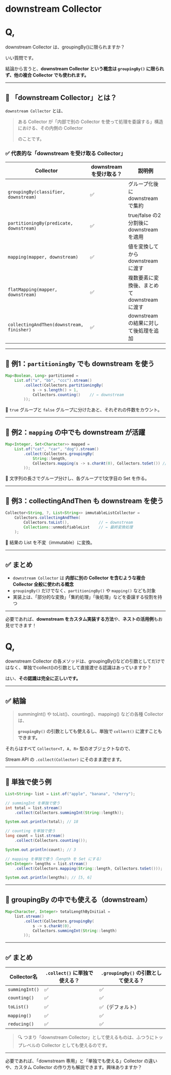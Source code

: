 # downstream Collector

# Q,

downstream Collector は、groupingBy()に限られますか？

いい質問です。

結論から言うと、**downstream Collector という概念は `groupingBy()` に限られず、他の複合 Collector でも使われます。**

---

## 🔹 「downstream Collector」とは？

`downstream Collector` とは、

> ある Collector が「内部で別の Collector を使って処理を委譲する」構造における、その内側の Collector
> 
> 
> のことです。
> 

### ✅ 代表的な「downstream を受け取る Collector」

| Collector | downstream を受け取る？ | 説明例 |
| --- | --- | --- |
| `groupingBy(classifier, downstream)` | ✅ | グループ化後に downstream で集約 |
| `partitioningBy(predicate, downstream)` | ✅ | true/false の2分割後に downstream を適用 |
| `mapping(mapper, downstream)` | ✅ | 値を変換してから downstream に渡す |
| `flatMapping(mapper, downstream)` | ✅ | 複数要素に変換後、まとめて downstream に渡す |
| `collectingAndThen(downstream, finisher)` | ✅ | downstream の結果に対して後処理を追加 |

---

## 🔸 例1：`partitioningBy` でも downstream を使う

```java
Map<Boolean, Long> partitioned = 
    List.of("a", "bb", "ccc").stream()
        .collect(Collectors.partitioningBy(
            s -> s.length() > 1,
            Collectors.counting()    // ← downstream
        ));
```

📌 `true` グループと `false` グループに分けたあと、それぞれの件数をカウント。

---

## 🔸 例2：`mapping` の中でも downstream が活躍

```java
Map<Integer, Set<Character>> mapped =
    List.of("cat", "car", "dog").stream()
        .collect(Collectors.groupingBy(
            String::length,
            Collectors.mapping(s -> s.charAt(0), Collectors.toSet()) // ← downstream
        ));
```

📌 文字列の長さでグループ分けし、各グループで1文字目の Set を作る。

---

## 🔸 例3：collectingAndThen も downstream を使う

```java
Collector<String, ?, List<String>> immutableListCollector =
    Collectors.collectingAndThen(
        Collectors.toList(),             // ← downstream
        Collections::unmodifiableList    // ← 最終変換処理
    );
```

📌 結果の List を不変（immutable）に変換。

---

## ✅ まとめ

- `downstream Collector` は **内部に別の Collector を含むような複合 Collector 全般に使われる概念**
- `groupingBy()` だけでなく、`partitioningBy()` や `mapping()` なども対象
- 実装上は、「部分的な変換」「集約処理」「後処理」などを委譲する役割を持つ

---

必要であれば、**downstream をカスタム実装する方法**や、**ネストの活用例**もお見せできます！

# Q,

downstream Collector の各メソッドは、groupingBy()などの引数としてだけではなく、単独でcollect()の引数として直接渡せる認識はあっていますか？

はい、**その認識は完全に正しいです。**

---

## ✅ 結論

> summingInt() や toList()、counting()、mapping() などの各種 Collector は、
> 
> 
> **`groupingBy()` の引数としても使えるし、単独で `collect()` に渡すこともできます。**
> 

それらはすべて `Collector<T, A, R>` 型のオブジェクトなので、

Stream API の `.collect(Collector)` にそのまま渡せます。

---

## 🔸 単独で使う例

```java
List<String> list = List.of("apple", "banana", "cherry");

// summingInt を単独で使う
int total = list.stream()
    .collect(Collectors.summingInt(String::length));

System.out.println(total); // 18
```

```java
// counting を単独で使う
long count = list.stream()
    .collect(Collectors.counting());

System.out.println(count); // 3
```

```java
// mapping を単独で使う（length を Set にする）
Set<Integer> lengths = list.stream()
    .collect(Collectors.mapping(String::length, Collectors.toSet()));

System.out.println(lengths); // [5, 6]
```

---

## 🔸 groupingBy の中でも使える（downstream）

```java
Map<Character, Integer> totalLengthByInitial =
    list.stream()
        .collect(Collectors.groupingBy(
            s -> s.charAt(0),
            Collectors.summingInt(String::length)
        ));
```

---

## ✅ まとめ

| Collector名 | `.collect()` に単独で使える？ | `.groupingBy()` の引数として使える？ |
| --- | --- | --- |
| `summingInt()` | ✅ | ✅ |
| `counting()` | ✅ | ✅ |
| `toList()` | ✅ | ✅（デフォルト） |
| `mapping()` | ✅ | ✅ |
| `reducing()` | ✅ | ✅ |

> 🔍 つまり「downstream Collector」として使えるものは、ふつうにトップレベルの Collector としても使えるのです。
> 

---

必要であれば、「downstream 専用」と「単独でも使える」Collector の違いや、カスタム Collector の作り方も解説できます。興味ありますか？